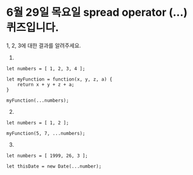 # 6월 29일 목요일 spread operator (...) 퀴즈입니다.

1, 2, 3에 대한 결과를 알려주세요.

1. 
```
let numbers = [ 1, 2, 3, 4 ];

let myFunction = function(x, y, z, a) {
    return x + y + z + a;
}

myFunction(...numbers);
```

2. 
```
let numbers = [ 1, 2 ];

myFunction(5, 7, ...numbers);
```

3.
```
let numbers = [ 1999, 26, 3 ];

let thisDate = new Date(...number);
```